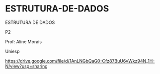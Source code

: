 # ESTRUTURA-DE-DADOS
ESTRUTURA DE DADOS

P2

Prof: Aline Morais

Uniesp

https://drive.google.com/file/d/1AnLNGbQaG0-Cfz87BuU6vWkz94N_1H-N/view?usp=sharing
